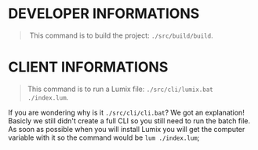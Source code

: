 # DEVELOPER INFORMATIONS
> This command is to build the project: `./src/build/build`.

# CLIENT INFORMATIONS
> This command is to run a Lumix file: `./src/cli/lumix.bat ./index.lum`.

If you are wondering why is it `./src/cli/cli.bat`? We got an explanation!
Basicly we still didn't create a full CLI so you still need to run the batch file. As soon as possible when you will install Lumix you will get the computer variable with it so the command would be `lum ./index.lum`;